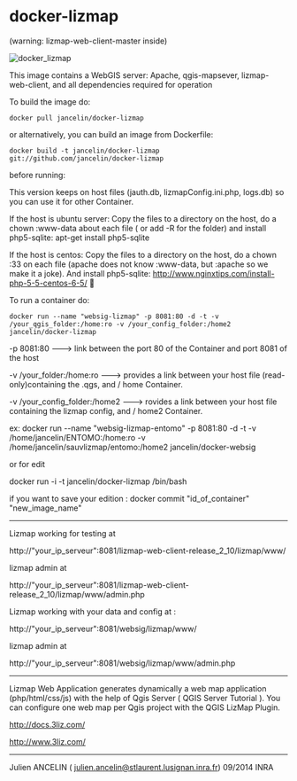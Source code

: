 docker-lizmap 
=============

(warning: lizmap-web-client-master inside)

![docker_lizmap](https://cloud.githubusercontent.com/assets/6421175/4558500/0c725a16-4ee1-11e4-84e4-fe704fca4819.png)


This image contains a WebGIS server: 
Apache, qgis-mapsever, lizmap-web-client, and all dependencies required for operation


To build the image do:

```
docker pull jancelin/docker-lizmap 
```
or alternatively, you can build an image from Dockerfile:

```
docker build -t jancelin/docker-lizmap git://github.com/jancelin/docker-lizmap
```

before running: 

This version keeps on host files (jauth.db, lizmapConfig.ini.php, logs.db) so you can use it for other Container. 

If the host is ubuntu server:
Copy the files to a directory on the host, do a chown :www-data about each file ( or add -R for the folder) and install php5-sqlite: apt-get install php5-sqlite

If the host is centos: Copy the files to a directory on the host, do a chown :33 on each file (apache does not know :www-data, but :apache so we make it a joke). And install php5-sqlite: http://www.nginxtips.com/install-php-5-5-centos-6-5/


To run a container do:
```
docker run --name "websig-lizmap" -p 8081:80 -d -t -v /your_qgis_folder:/home:ro -v /your_config_folder:/home2 jancelin/docker-lizmap
```

-p 8081:80 ---> link between the port 80 of the Container and port 8081 of the host

-v /your_folder:/home:ro ---> provides a link between your host file (read-only)containing the .qgs, and / home Container.

-v /your_config_folder:/home2 ---> rovides a link between your host file containing the lizmap config, and / home2 Container.

ex: docker run --name "websig-lizmap-entomo" -p 8081:80 -d -t -v /home/jancelin/ENTOMO:/home:ro -v /home/jancelin/sauvlizmap/entomo:/home2 jancelin/docker-websig




or for edit 

docker run  -i -t jancelin/docker-lizmap /bin/bash 

if you want to save your edition : docker commit "id_of_container" "new_image_name"

____________________________________________________________________________________

Lizmap working for testing at 

http://"your_ip_serveur":8081/lizmap-web-client-release_2_10/lizmap/www/

lizmap admin at 

http://"your_ip_serveur":8081/lizmap-web-client-release_2_10/lizmap/www/admin.php

Lizmap working with your data and config at : 

http://"your_ip_serveur":8081/websig/lizmap/www/

lizmap admin at 

http://"your_ip_serveur":8081/websig/lizmap/www/admin.php

____________________________________________________________________________________

Lizmap Web Application generates dynamically a web map application (php/html/css/js) with the help of Qgis Server ( QGIS Server Tutorial ). You can configure one web map per Qgis project with the QGIS LizMap Plugin.

http://docs.3liz.com/

http://www.3liz.com/

____________________________________________________________________________________

Julien ANCELIN ( julien.ancelin@stlaurent.lusignan.inra.fr) 09/2014 INRA
